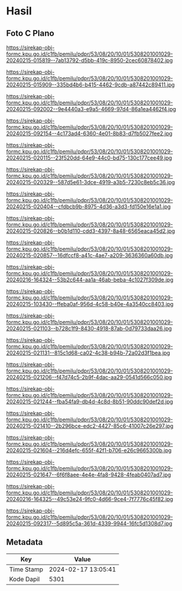 # Hasil

## Foto C Plano

https://sirekap-obj-formc.kpu.go.id/c1fb/pemilu/pdpr/53/08/20/10/01/5308201001029-20240215-015819--7ab13792-d5bb-419c-8950-2cec60878402.jpg

https://sirekap-obj-formc.kpu.go.id/c1fb/pemilu/pdpr/53/08/20/10/01/5308201001029-20240215-015909--335bd4b6-b415-4462-9cdb-a87442c89411.jpg

https://sirekap-obj-formc.kpu.go.id/c1fb/pemilu/pdpr/53/08/20/10/01/5308201001029-20240215-092002--9e4440a3-e9a5-4669-97d4-86a1ea4462f4.jpg

https://sirekap-obj-formc.kpu.go.id/c1fb/pemilu/pdpr/53/08/20/10/01/5308201001029-20240215-092154--4c173ad4-6360-4e01-8b83-d7fb5027fee2.jpg

https://sirekap-obj-formc.kpu.go.id/c1fb/pemilu/pdpr/53/08/20/10/01/5308201001029-20240215-020115--23f520dd-64e9-44c0-bd75-130c177cee49.jpg

https://sirekap-obj-formc.kpu.go.id/c1fb/pemilu/pdpr/53/08/20/10/01/5308201001029-20240215-020329--587d5e61-3dce-4919-a3b5-7230c8eb5c36.jpg

https://sirekap-obj-formc.kpu.go.id/c1fb/pemilu/pdpr/53/08/20/10/01/5308201001029-20240215-020404--cfdbcb9b-8975-4d36-a3d3-fd150e16e1a1.jpg

https://sirekap-obj-formc.kpu.go.id/c1fb/pemilu/pdpr/53/08/20/10/01/5308201001029-20240215-020826--b0b1d110-cdd3-4397-8a48-6565eaca45d2.jpg

https://sirekap-obj-formc.kpu.go.id/c1fb/pemilu/pdpr/53/08/20/10/01/5308201001029-20240215-020857--16dfccf8-a41c-4ae7-a209-3636360a60db.jpg

https://sirekap-obj-formc.kpu.go.id/c1fb/pemilu/pdpr/53/08/20/10/01/5308201001029-20240216-164324--53b2c644-aa1a-46ab-beba-4c1027f309de.jpg

https://sirekap-obj-formc.kpu.go.id/c1fb/pemilu/pdpr/53/08/20/10/01/5308201001029-20240215-103430--ffeba0af-956d-4c58-b40e-4a3540cc8403.jpg

https://sirekap-obj-formc.kpu.go.id/c1fb/pemilu/pdpr/53/08/20/10/01/5308201001029-20240215-021103--b728c1f9-8430-4918-87ab-0d79733daa26.jpg

https://sirekap-obj-formc.kpu.go.id/c1fb/pemilu/pdpr/53/08/20/10/01/5308201001029-20240215-021131--815c1d68-ca02-4c38-b94b-72a02d3f1bea.jpg

https://sirekap-obj-formc.kpu.go.id/c1fb/pemilu/pdpr/53/08/20/10/01/5308201001029-20240215-021206--f47d74c5-2b9f-4dac-aa29-0541d566c050.jpg

https://sirekap-obj-formc.kpu.go.id/c1fb/pemilu/pdpr/53/08/20/10/01/5308201001029-20240215-021244--fba54fa9-db4d-4c8d-8b51-90ddc90def2d.jpg

https://sirekap-obj-formc.kpu.go.id/c1fb/pemilu/pdpr/53/08/20/10/01/5308201001029-20240215-021410--2b296bce-edc2-4427-85c6-41007c26e297.jpg

https://sirekap-obj-formc.kpu.go.id/c1fb/pemilu/pdpr/53/08/20/10/01/5308201001029-20240215-021604--216d4efc-655f-42f1-b706-e26c9665300b.jpg

https://sirekap-obj-formc.kpu.go.id/c1fb/pemilu/pdpr/53/08/20/10/01/5308201001029-20240215-021647--6f6f8aee-4e4e-4fa8-9428-4feab0407ad7.jpg

https://sirekap-obj-formc.kpu.go.id/c1fb/pemilu/pdpr/53/08/20/10/01/5308201001029-20240216-164325--49c53e24-9fc0-4d66-9ce4-7f7776c45f82.jpg

https://sirekap-obj-formc.kpu.go.id/c1fb/pemilu/pdpr/53/08/20/10/01/5308201001029-20240215-092317--5d895c5a-361d-4339-9944-16fc5d1308d7.jpg


## Metadata

| Key        | Value               |
| ---------- | ------------------- |
| Time Stamp | 2024-02-17 13:05:41 |
| Kode Dapil | 5301                |



